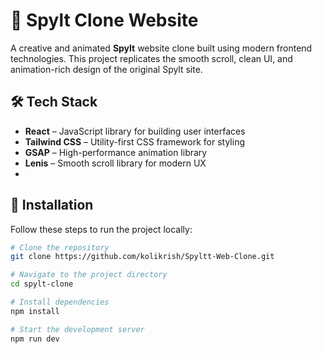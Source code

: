 # 🔁 Spylt Clone Website

A creative and animated **Spylt** website clone built using modern frontend technologies. This project replicates the smooth scroll, clean UI, and animation-rich design of the original Spylt site.


## 🛠 Tech Stack

- **React** – JavaScript library for building user interfaces  
- **Tailwind CSS** – Utility-first CSS framework for styling  
- **GSAP** – High-performance animation library  
- **Lenis** – Smooth scroll library for modern UX
- 

## 🚀 Installation

Follow these steps to run the project locally:

```bash
# Clone the repository
git clone https://github.com/kolikrish/Spyltt-Web-Clone.git

# Navigate to the project directory
cd spylt-clone

# Install dependencies
npm install

# Start the development server
npm run dev
